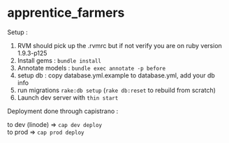 apprentice_farmers
==================
Setup :

1. RVM should pick up the .rvmrc but if not verify you are on ruby version 1.9.3-p125
2. Install gems : `bundle install`
3. Annotate models : `bundle exec annotate -p before`
4. setup db : copy database.yml.example to database.yml, add your db info
5. run migrations `rake:db setup` (`rake db:reset` to rebuild from scratch)
6. Launch dev server with `thin start`

Deployment done through capistrano :

to dev (linode) => `cap dev deploy`  
to prod  => `cap prod deploy`  

